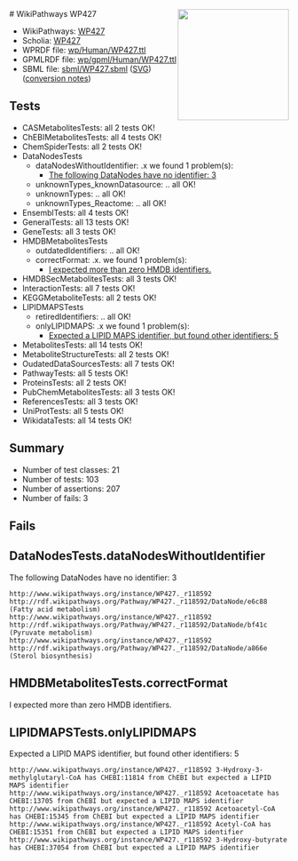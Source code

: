 <img style="float: right; width: 200px" src="../logo.png" />
# WikiPathways WP427

* WikiPathways: [WP427](https://identifiers.org/wikipathways:WP427)
* Scholia: [WP427](https://scholia.toolforge.org/wikipathways/WP427)
* WPRDF file: [wp/Human/WP427.ttl](../wp/Human/WP427.ttl)
* GPMLRDF file: [wp/gpml/Human/WP427.ttl](../wp/gpml/Human/WP427.ttl)
* SBML file: [sbml/WP427.sbml](../sbml/WP427.sbml) ([SVG](../sbml/WP427.svg)) ([conversion notes](../sbml/WP427.txt))

## Tests
* CASMetabolitesTests: all 2 tests OK!
* ChEBIMetabolitesTests: all 4 tests OK!
* ChemSpiderTests: all 2 tests OK!
* DataNodesTests
    * dataNodesWithoutIdentifier: .x we found 1 problem(s):
        * [The following DataNodes have no identifier: 3](#d2d32fa2)
    * unknownTypes_knownDatasource: .. all OK!
    * unknownTypes: .. all OK!
    * unknownTypes_Reactome: .. all OK!
* EnsemblTests: all 4 tests OK!
* GeneralTests: all 13 tests OK!
* GeneTests: all 3 tests OK!
* HMDBMetabolitesTests
    * outdatedIdentifiers: .. all OK!
    * correctFormat: .x. we found 1 problem(s):
        * [I expected more than zero HMDB identifiers.](#ad154c1e)
* HMDBSecMetabolitesTests: all 3 tests OK!
* InteractionTests: all 7 tests OK!
* KEGGMetaboliteTests: all 2 tests OK!
* LIPIDMAPSTests
    * retiredIdentifiers: .. all OK!
    * onlyLIPIDMAPS: .x we found 1 problem(s):
        * [Expected a LIPID MAPS identifier, but found other identifiers: 5](#48cc60bc)
* MetabolitesTests: all 14 tests OK!
* MetaboliteStructureTests: all 2 tests OK!
* OudatedDataSourcesTests: all 7 tests OK!
* PathwayTests: all 5 tests OK!
* ProteinsTests: all 2 tests OK!
* PubChemMetabolitesTests: all 3 tests OK!
* ReferencesTests: all 3 tests OK!
* UniProtTests: all 5 tests OK!
* WikidataTests: all 14 tests OK!


## Summary

* Number of test classes: 21
* Number of tests: 103
* Number of assertions: 207
* Number of fails: 3

## Fails

<a name="d2d32fa2" />

## DataNodesTests.dataNodesWithoutIdentifier

The following DataNodes have no identifier: 3
```
http://www.wikipathways.org/instance/WP427._r118592 http://rdf.wikipathways.org/Pathway/WP427._r118592/DataNode/e6c88 (Fatty acid metabolism)
http://www.wikipathways.org/instance/WP427._r118592 http://rdf.wikipathways.org/Pathway/WP427._r118592/DataNode/bf41c (Pyruvate metabolism)
http://www.wikipathways.org/instance/WP427._r118592 http://rdf.wikipathways.org/Pathway/WP427._r118592/DataNode/a866e (Sterol biosynthesis)
```

<a name="ad154c1e" />

## HMDBMetabolitesTests.correctFormat

I expected more than zero HMDB identifiers.
<a name="48cc60bc" />

## LIPIDMAPSTests.onlyLIPIDMAPS

Expected a LIPID MAPS identifier, but found other identifiers: 5
```
http://www.wikipathways.org/instance/WP427._r118592 3-Hydroxy-3-methylglutaryl-CoA has CHEBI:11814 from ChEBI but expected a LIPID MAPS identifier
http://www.wikipathways.org/instance/WP427._r118592 Acetoacetate has CHEBI:13705 from ChEBI but expected a LIPID MAPS identifier
http://www.wikipathways.org/instance/WP427._r118592 Acetoacetyl-CoA has CHEBI:15345 from ChEBI but expected a LIPID MAPS identifier
http://www.wikipathways.org/instance/WP427._r118592 Acetyl-CoA has CHEBI:15351 from ChEBI but expected a LIPID MAPS identifier
http://www.wikipathways.org/instance/WP427._r118592 3-Hydroxy-butyrate has CHEBI:37054 from ChEBI but expected a LIPID MAPS identifier
```

